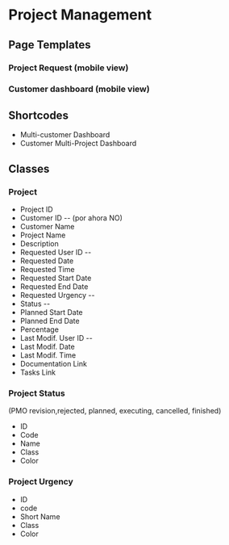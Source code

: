 # Project Management

## Page Templates

### Project Request (mobile view)
### Customer dashboard (mobile view)

## Shortcodes

* Multi-customer Dashboard
* Customer Multi-Project Dashboard

## Classes
### Project

* Project ID
* Customer ID -- (por ahora NO)
* Customer Name
* Project Name
* Description
* Requested User ID --
* Requested Date
* Requested Time
* Requested Start Date
* Requested End Date
* Requested Urgency --
* Status --
* Planned Start Date
* Planned End Date
* Percentage
* Last Modif. User ID --
* Last Modif. Date
* Last Modif. Time
* Documentation Link
* Tasks Link


### Project Status
(PMO revision,rejected, planned, executing, cancelled, finished)


* ID
* Code
* Name
* Class
* Color

### Project Urgency

* ID
* code
* Short Name
* Class
* Color